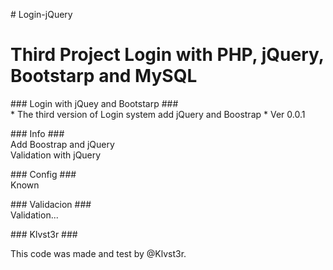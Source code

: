 <html lang="es_MX">
<head>
	<meta charset="utf-8"/>
	<meta name="keywords" content="" />
	<meta name="description" content="" />
	<title>Login-jQuery</title>
</head>
<body>
      <p>  
     # Login-jQuery
      </p>
      <h1>
      Third Project Login with PHP, jQuery, Bootstarp and MySQL
      </h1>
      <p>
      ### Login with jQuey and Bootstarp ###
      <br/>
      * The third version of Login system add jQuery and Boostrap
      * Ver 0.0.1
      </p>
      <p>
      ### Info ###
      <br/>
      Add Boostrap and jQuery
      <br/>
      Validation with jQuery
      </p>
      <p>
      ### Config ###
      <br/>
      Known
      </p>
      <p>
      ### Validacion ###
      <br/>
      Validation...
      </p>
      <p>
      ### Klvst3r ###
      <br/>
      <p>
      This code was made and test by @Klvst3r.
      </p>
</body>
</html>
